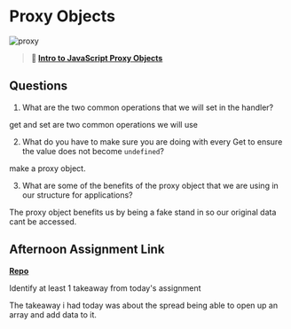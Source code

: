 # Proxy Objects

![proxy](https://bcw.blob.core.windows.net/public/img/journals/5120113092091727)

> **📖 [Intro to JavaScript Proxy Objects](https://codeworksacademy.com/fs-student-guide/resources/wk3/03-Proxies)**

## Questions

1. What are the two common operations that we will set in the handler?

get and set are two common operations we will use

2. What do you have to make sure you are doing with every Get to ensure the value does not become `undefined`?

make a proxy object.

3. What are some of the benefits of the proxy object that we are using in our structure for applications?

The proxy object benefits us by being a fake stand in so our original data cant be accessed.

## Afternoon Assignment Link

**[Repo](https://github.com/Seth-McCormick/mvcGregslist.git)**

Identify at least 1 takeaway from today's assignment

The takeaway i had today was about the spread being able to open up an array and add data to it.